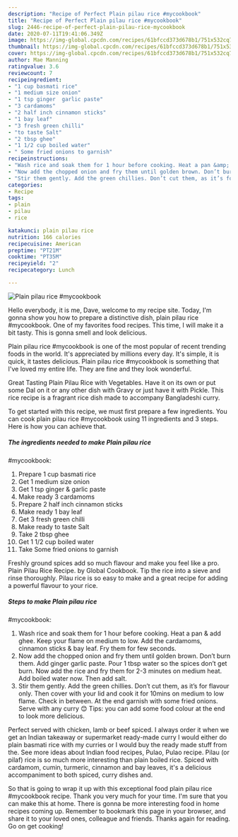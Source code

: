 ```yaml
---
description: "Recipe of Perfect Plain pilau rice #mycookbook"
title: "Recipe of Perfect Plain pilau rice #mycookbook"
slug: 2446-recipe-of-perfect-plain-pilau-rice-mycookbook
date: 2020-07-11T19:41:06.349Z
image: https://img-global.cpcdn.com/recipes/61bfccd373d678b1/751x532cq70/plain-pilau-rice-mycookbook-recipe-main-photo.jpg
thumbnail: https://img-global.cpcdn.com/recipes/61bfccd373d678b1/751x532cq70/plain-pilau-rice-mycookbook-recipe-main-photo.jpg
cover: https://img-global.cpcdn.com/recipes/61bfccd373d678b1/751x532cq70/plain-pilau-rice-mycookbook-recipe-main-photo.jpg
author: Mae Manning
ratingvalue: 3.6
reviewcount: 7
recipeingredient:
- "1 cup basmati rice"
- "1 medium size onion"
- "1 tsp ginger  garlic paste"
- "3 cardamoms"
- "2 half inch cinnamon sticks"
- "1 bay leaf"
- "3 fresh green chilli"
- "to taste Salt"
- "2 tbsp ghee"
- "1 1/2 cup boiled water"
- " Some fried onions to garnish"
recipeinstructions:
- "Wash rice and soak them for 1 hour before cooking. Heat a pan &amp; add ghee. Keep your flame on medium to low. Add the cardamoms, cinnamon sticks &amp; bay leaf. Fry them for few seconds."
- "Now add the chopped onion and fry them until golden brown. Don’t burn them. Add ginger garlic paste. Pour 1 tbsp water so the spices don’t get burn. Now add the rice and fry them for 2-3 minutes on medium heat. Add boiled water now. Then add salt."
- "Stir them gently. Add the green chillies. Don’t cut them, as it’s for flavour only. Then cover with your lid and cook it for 10mins on medium to low flame. Check in between. At the end garnish with some fried onions. Serve with any curry 😊 Tips: you can add some food colour at the end to look more delicious."
categories:
- Recipe
tags:
- plain
- pilau
- rice

katakunci: plain pilau rice 
nutrition: 166 calories
recipecuisine: American
preptime: "PT21M"
cooktime: "PT35M"
recipeyield: "2"
recipecategory: Lunch

---
```



![Plain pilau rice
#mycookbook](https://img-global.cpcdn.com/recipes/61bfccd373d678b1/751x532cq70/plain-pilau-rice-mycookbook-recipe-main-photo.jpg)

Hello everybody, it is me, Dave, welcome to my recipe site. Today, I'm gonna show you how to prepare a distinctive dish, plain pilau rice
#mycookbook. One of my favorites food recipes. This time, I will make it a bit tasty. This is gonna smell and look delicious.

Plain pilau rice
#mycookbook is one of the most popular of recent trending foods in the world. It's appreciated by millions every day. It's simple, it is quick, it tastes delicious. Plain pilau rice
#mycookbook is something that I've loved my entire life. They are fine and they look wonderful.

Great Tasting Plain Pilau Rice with Vegetables. Have it on its own or put some Dal on it or any other dish with Gravy or just have it with Pickle. This rice recipe is a fragrant rice dish made to accompany Bangladeshi curry.


To get started with this recipe, we must first prepare a few ingredients. You can cook plain pilau rice
#mycookbook using 11 ingredients and 3 steps. Here is how you can achieve that.

<!--inarticleads1-->

##### The ingredients needed to make Plain pilau rice
#mycookbook:

1. Prepare 1 cup basmati rice
1. Get 1 medium size onion
1. Get 1 tsp ginger &amp; garlic paste
1. Make ready 3 cardamoms
1. Prepare 2 half inch cinnamon sticks
1. Make ready 1 bay leaf
1. Get 3 fresh green chilli
1. Make ready to taste Salt
1. Take 2 tbsp ghee
1. Get 1 1/2 cup boiled water
1. Take  Some fried onions to garnish


Freshly ground spices add so much flavour and make you feel like a pro. Plain Pilau Rice Recipe. by Global Cookbook. Tip the rice into a sieve and rinse thoroughly. Pilau rice is so easy to make and a great recipe for adding a powerful flavour to your rice. 

<!--inarticleads2-->

##### Steps to make Plain pilau rice
#mycookbook:

1. Wash rice and soak them for 1 hour before cooking. Heat a pan &amp; add ghee. Keep your flame on medium to low. Add the cardamoms, cinnamon sticks &amp; bay leaf. Fry them for few seconds.
1. Now add the chopped onion and fry them until golden brown. Don’t burn them. Add ginger garlic paste. Pour 1 tbsp water so the spices don’t get burn. Now add the rice and fry them for 2-3 minutes on medium heat. Add boiled water now. Then add salt.
1. Stir them gently. Add the green chillies. Don’t cut them, as it’s for flavour only. Then cover with your lid and cook it for 10mins on medium to low flame. Check in between. At the end garnish with some fried onions. Serve with any curry 😊 Tips: you can add some food colour at the end to look more delicious.


Perfect served with chicken, lamb or beef spiced. I always order it when we get an Indian takeaway or supermarket ready-made curry I would either do plain basmati rice with my curries or I would buy the ready made stuff from the. See more ideas about Indian food recipes, Pulao, Pulao recipe. Pilau (or pilaf) rice is so much more interesting than plain boiled rice. Spiced with cardamom, cumin, turmeric, cinnamon and bay leaves, it&#39;s a delicious accompaniment to both spiced, curry dishes and. 

So that is going to wrap it up with this exceptional food plain pilau rice
#mycookbook recipe. Thank you very much for your time. I'm sure that you can make this at home. There is gonna be more interesting food in home recipes coming up. Remember to bookmark this page in your browser, and share it to your loved ones, colleague and friends. Thanks again for reading. Go on get cooking!
